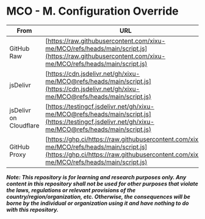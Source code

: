 # MCO - M. Configuration Override

| From | URL |
| --- | --- |
| GitHub Raw | [https://raw.githubusercontent.com/xixu-me/MCO/refs/heads/main/script.js](https://raw.githubusercontent.com/xixu-me/MCO/refs/heads/main/script.js) |
| jsDelivr | [https://cdn.jsdelivr.net/gh/xixu-me/MCO@refs/heads/main/script.js](https://cdn.jsdelivr.net/gh/xixu-me/MCO@refs/heads/main/script.js) |
| jsDelivr on Cloudflare | [https://testingcf.jsdelivr.net/gh/xixu-me/MCO@refs/heads/main/script.js](https://testingcf.jsdelivr.net/gh/xixu-me/MCO@refs/heads/main/script.js) |
| GitHub Proxy | [https://ghp.ci/https://raw.githubusercontent.com/xixu-me/MCO/refs/heads/main/script.js](https://ghp.ci/https://raw.githubusercontent.com/xixu-me/MCO/refs/heads/main/script.js) |

***Note: This repository is for learning and research purposes only. Any content in this repository shall not be used for other purposes that violate the laws, regulations or relevant provisions of the country/region/organization, etc. Otherwise, the consequences will be borne by the individual or organization using it and have nothing to do with this repository.***
